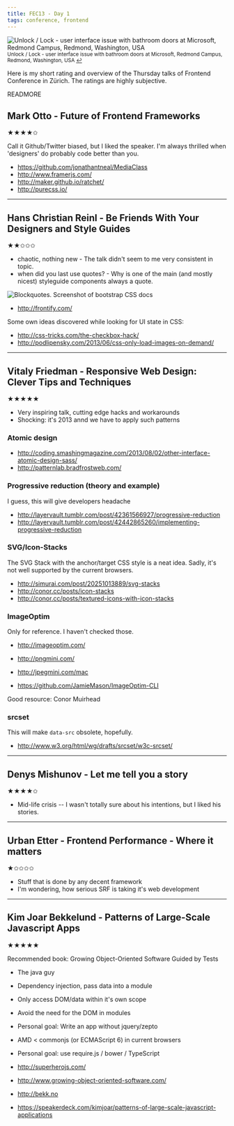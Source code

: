 ```yaml
---
title: FEC13 - Day 1
tags: conference, frontend
---
```


![Unlock / Lock - user interface issue with bathroom doors at Microsoft, Redmond Campus, Redmond, Washington, USA](/blog/2013-08-29-fec13-i/frontend.jpg)
<small>Unlock / Lock - user interface issue with bathroom doors at Microsoft, Redmond Campus, Redmond, Washington, USA [↩](http://www.flickr.com/photos/wonderlane/4315076635)</small>

Here is my short rating and overview of the Thursday talks of Frontend
Conference in Zürich. The ratings are highly subjective.

READMORE

## Mark Otto - Future of Frontend Frameworks

★★★★✩

Call it Github/Twitter biased, but I liked the speaker. I'm always
thrilled when 'designers' do probably code better than you.

* <https://github.com/jonathantneal/MediaClass>
* <http://www.framerjs.com/>
* <http://maker.github.io/ratchet/>
* <http://purecss.io/>

---------------------------------------

## Hans Christian Reinl - Be Friends With Your Designers and Style Guides

★★✩✩✩

* chaotic, nothing new - The talk didn't seem to me very consistent in
topic.
* when did you last use quotes? - Why is one of the main (and mostly
nicest) styleguide components always a quote.

![Blockquotes. Screenshot of bootstrap CSS docs](/blog/2013-08-29-fec13-i/quotes.png)

* <http://frontify.com/>

Some own ideas discovered while looking for UI state in CSS:

* <http://css-tricks.com/the-checkbox-hack/>
* <http://podlipensky.com/2013/06/css-only-load-images-on-demand/>

---------------------------------------

## Vitaly Friedman - Responsive Web Design: Clever Tips and Techniques

★★★★★

* Very inspiring talk, cutting edge hacks and workarounds
* Shocking: it's 2013 annd we have to apply such patterns

### Atomic design

* <http://coding.smashingmagazine.com/2013/08/02/other-interface-atomic-design-sass/>
* <http://patternlab.bradfrostweb.com/>

### Progressive reduction (theory and example)

I guess, this will give developers headache

* <http://layervault.tumblr.com/post/42361566927/progressive-reduction>
* <http://layervault.tumblr.com/post/42442865260/implementing-progressive-reduction>

### SVG/Icon-Stacks

The SVG Stack with the anchor/target CSS style is a neat idea. Sadly,
it's not well supported by the current browsers.

* <http://simurai.com/post/20251013889/svg-stacks>
* <http://conor.cc/posts/icon-stacks>
* <http://conor.cc/posts/textured-icons-with-icon-stacks>

### ImageOptim

Only for reference. I haven't checked those.

* <http://imageoptim.com/>
* <http://pngmini.com/>
* <http://jpegmini.com/mac>

* <https://github.com/JamieMason/ImageOptim-CLI>

Good resource: Conor Muirhead

### srcset

This will make `data-src` obsolete, hopefully.

* <http://www.w3.org/html/wg/drafts/srcset/w3c-srcset/>

---------------------------------------

## Denys Mishunov - Let me tell you a story

★★★★✩

* Mid-life crisis -- I wasn't totally sure about his intentions, but I
liked his stories.

--------------------------------------

## Urban Etter - Frontend Performance - Where it matters

★✩✩✩✩

* Stuff that is done by any decent framework
* I'm wondering, how serious SRF is taking it's web development

---------------------------------------

## Kim Joar Bekkelund - Patterns of Large-Scale Javascript Apps

★★★★★

Recommended book: Growing Object-Oriented Software Guided by Tests

* The java guy
* Dependency injection, pass data into a module
* Only access DOM/data within it's own scope
* Avoid the need for the DOM in modules
* Personal goal: Write an app without jquery/zepto
* AMD \< commonjs (or ECMAScript 6) in current browsers
* Personal goal: use require.js / bower / TypeScript

* <http://superherojs.com/>
* <http://www.growing-object-oriented-software.com/>
* <http://bekk.no>
* <https://speakerdeck.com/kimjoar/patterns-of-large-scale-javascript-applications>
